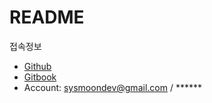 # README

접속정보&#x20;

* [Github](https://github.com/sysmoondev/book-cloud-native-ml-service)
* [Gitbook](https://app.gitbook.com/s/Yb36TWm2by2dVVZC6TUt/)
* Account: sysmoondev@gmail.com / \*\*\*\*\*\*

